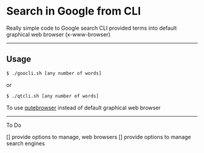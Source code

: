 # Search in Google from CLI 

Really simple code to Google search CLI provided terms into default graphical web browser (x-www-browser)

___

## Usage

```bash
$ ./goocli.sh [any number of words]
```
or 

```bash
$ ./qtcli.sh [any number of words]
``` 
To use [qutebrowser](https://qutebrowser.org/) instead of default graphical web browser

____

To Do 

[] provide options to manage, web browsers
[] provide options to manage search engines 
